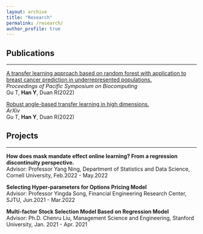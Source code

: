 ```yaml
---
layout: archive
title: "Research"
permalink: /research/
author_profile: true
---
```


## Publications
---
[A transfer learning approach based on random forest with application to breast cancer prediction in underrepresented populations.](https://psb.stanford.edu/callfor/papers/psb23_papers_allv2.pdf)  <br />
*Proceedings of Pacific Symposium on Biocomputing* <br />
Gu T, **Han Y**, Duan R(2022) <br />

[Robust angle-based transfer learning in high dimensions.](http://arxiv.org/abs/2210.12759) <br />
*ArXiv* <br />
Gu T, **Han Y**, Duan R(2022) <br />

## Projects
---
**How does mask mandate effect online learning? From a regression discontinuity perspective.** <br />
Advisor: Professor Yang Ning, Department of Statistics and Data Science, Cornell University, Feb.2022 - May.2022 <br />

**Selecting Hyper-parameters for Options Pricing Model** <br />
Advisor: Professor Yingda Song, Financial Engineering Research Center, SJTU, Jun.2021 - Mar.2022 <br />

**Multi-factor Stock Selection Model Based on Regression Model** <br />
Advisor: Ph.D. Chenru Liu, Management Science and Engineering, Stanford University, Jan. 2021 - Apr. 2021 <br />




